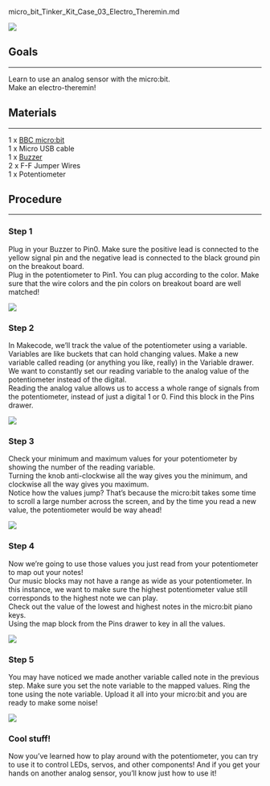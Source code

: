 micro_bit_Tinker_Kit_Case_03_Electro_Theremin.md

![](https://i.imgur.com/TJvoaaV.jpg)  

## Goals  
---
Learn to use an analog sensor with the micro:bit.  
Make an electro-theremin!  


## Materials  
---
1 x [BBC micro:bit](http://www.elecfreaks.com/estore/micro-bit-board.html)  
1 x Micro USB cable  
1 x [Buzzer](https://www.elecfreaks.com/estore/octopus-passive-buzzer-brick-obpb01.html)  
2 x F-F Jumper Wires  
1 x Potentiometer  
 
## Procedure      
---
### Step 1  
Plug in your Buzzer to Pin0. Make sure the positive lead is connected to the yellow signal pin and the negative lead is connected to the black ground pin on the breakout board.  
Plug in the potentiometer to Pin1. You can plug according to the color. Make sure that the wire colors and the pin colors on breakout board are well matched!  

![](https://i.imgur.com/PUPIRol.jpg)  

### Step 2  
In Makecode, we’ll track the value of the potentiometer using a variable. Variables are like buckets that can hold changing values.
Make a new variable called reading (or anything you like, really) in the Variable drawer.  
We want to constantly set our reading variable to the analog value of the potentiometer instead of the digital.  
Reading the analog value allows us to access a whole range of signals from the potentiometer, instead of just a digital 1 or 0. Find this block in the Pins drawer.  

![](https://i.imgur.com/DMXaJD9.png)  

### Step 3  
Check your minimum and maximum values for your potentiometer by showing the number of the reading variable.  
Turning the knob anti-clockwise all the way gives you the minimum, and clockwise all the way gives you maximum.  
Notice how the values jump? That’s because the micro:bit takes some time to scroll a large number across the screen, and by the time you read a new value, the potentiometer would be way ahead!   

![](https://i.imgur.com/eNZiQx8.png)  

### Step 4  
Now we’re going to use those values you just read from your potentiometer to map out your notes!  
Our music blocks may not have a range as wide as your potentiometer. In this instance, we want to make sure the highest potentiometer value still corresponds to the highest note we can play.  
Check out the value of the lowest and highest notes in the micro:bit piano keys.   
Using the map block from the Pins drawer to key in all the values.   

![](https://i.imgur.com/WF67giW.png)  

### Step 5  
You may have noticed we made another variable called note in the previous step. Make sure you set the note variable to the mapped values. Ring the tone using the note variable. Upload it all into your micro:bit and you are ready to make some noise!  

![](https://i.imgur.com/laFfa5r.jpg)  

### Cool stuff!  
Now you’ve learned how to play around with the potentiometer, you can try to use it to control LEDs, servos, and other components! And if you get your hands on another analog sensor, you’ll know just how to use it!  
